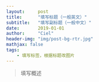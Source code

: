 ```yaml
---
layout:     post
title:      "填写标题（一般英文）"
subtitle:   "填写副标题（一般中文）"
date:       2019-01-01
author:     "Ciel"
header-img: "img/post-bg-rtr.jpg"
mathjax: false
tags:
    - 填写标签，根据标题改图片
---
```


> 填写概述
